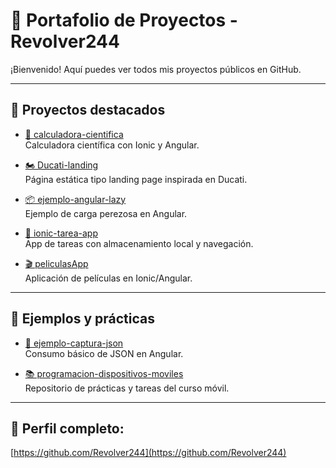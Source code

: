 # 📂 Portafolio de Proyectos - Revolver244

¡Bienvenido! Aquí puedes ver todos mis proyectos públicos en GitHub.

---

## 🚀 Proyectos destacados

- [📱 calculadora-cientifica](https://github.com/Revolver244/calculadora-cientifica)  
  Calculadora científica con Ionic y Angular.

- [🏍️ Ducati-landing](https://github.com/Revolver244/Ducati-landing)  
  Página estática tipo landing page inspirada en Ducati.

- [📦 ejemplo-angular-lazy](https://github.com/Revolver244/ejemplo-angular-lazy)  
  Ejemplo de carga perezosa en Angular.

- [📝 ionic-tarea-app](https://github.com/Revolver244/ionic-tarea-app)  
  App de tareas con almacenamiento local y navegación.

- [🎬 peliculasApp](https://github.com/Revolver244/peliculasApp)  
  Aplicación de películas en Ionic/Angular.

---

## 🧪 Ejemplos y prácticas

- [📄 ejemplo-captura-json](https://github.com/Revolver244/ejemplo-captura-json)  
  Consumo básico de JSON en Angular.

- [📚 programacion-dispositivos-moviles](https://github.com/Revolver244/programacion-dispositivos-moviles)  
  Repositorio de prácticas y tareas del curso móvil.

---

## 🔗 Perfil completo:
[https://github.com/Revolver244](https://github.com/Revolver244)
